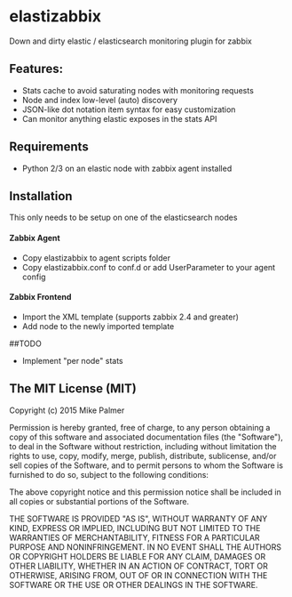 # elastizabbix
Down and dirty elastic / elasticsearch monitoring plugin for zabbix

## Features:

- Stats cache to avoid saturating nodes with monitoring requests
- Node and index low-level (auto) discovery
- JSON-like dot notation item syntax for easy customization
- Can monitor anything elastic exposes in the stats API

## Requirements

 - Python 2/3 on an elastic node with zabbix agent installed

## Installation

This only needs to be setup on one of the elasticsearch nodes

#### Zabbix Agent

- Copy elastizabbix to agent scripts folder
- Copy elastizabbix.conf to conf.d or add UserParameter to your agent config

#### Zabbix Frontend

- Import the XML template (supports zabbix 2.4 and greater)
- Add node to the newly imported template

##TODO

- Implement "per node" stats

## The MIT License (MIT)

Copyright (c) 2015 Mike Palmer

Permission is hereby granted, free of charge, to any person obtaining a copy
of this software and associated documentation files (the "Software"), to deal
in the Software without restriction, including without limitation the rights
to use, copy, modify, merge, publish, distribute, sublicense, and/or sell
copies of the Software, and to permit persons to whom the Software is
furnished to do so, subject to the following conditions:

The above copyright notice and this permission notice shall be included in
all copies or substantial portions of the Software.

THE SOFTWARE IS PROVIDED "AS IS", WITHOUT WARRANTY OF ANY KIND, EXPRESS OR
IMPLIED, INCLUDING BUT NOT LIMITED TO THE WARRANTIES OF MERCHANTABILITY,
FITNESS FOR A PARTICULAR PURPOSE AND NONINFRINGEMENT. IN NO EVENT SHALL THE
AUTHORS OR COPYRIGHT HOLDERS BE LIABLE FOR ANY CLAIM, DAMAGES OR OTHER
LIABILITY, WHETHER IN AN ACTION OF CONTRACT, TORT OR OTHERWISE, ARISING FROM,
OUT OF OR IN CONNECTION WITH THE SOFTWARE OR THE USE OR OTHER DEALINGS IN
THE SOFTWARE.
